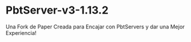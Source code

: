 # PbtServer-v3-1.13.2
Una Fork de Paper Creada para Encajar con PbtServers y dar una Mejor Experiencia!
